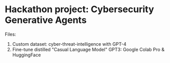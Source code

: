 # Hackathon project: Cybersecurity Generative Agents

Files:
1. Custom dataset: cyber-threat-intelligence with GPT-4
2. Fine-tune distilled "Casual Language Model" GPT3: Google Colab Pro & HuggingFace
